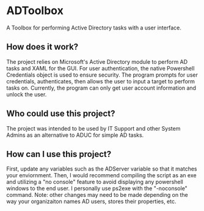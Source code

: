 # ADToolbox
A Toolbox for performing Active Directory tasks with a user interface. 

<h2>How does it work?</h2>
The project relies on Microsoft's Active Directory module to perform AD tasks and XAML for the GUI. For user authentication, the native Powershell Credentials object is used to ensure security. The program prompts for user credentials, authenticates, then allows the user to input a target to perform tasks on. Currently, the program can only get user account information and unlock the user. 

<h2>Who could use this project?</h2>
The project was intended to be used by IT Support and other System Admins as an alternative to ADUC for simple AD tasks. 

<h2>How can I use this project?</h2>
First, update any variables such as the ADServer variable so that it matches your enviornment. Then, I would recommend compiling the script as an exe and utilizing a "no console" feature to avoid displaying any powershell windows to the end user. I personally use ps2exe with the "-noconsole" command. Note: other changes may need to be made depending on the way your organizaiton names AD users, stores their properties, etc.

